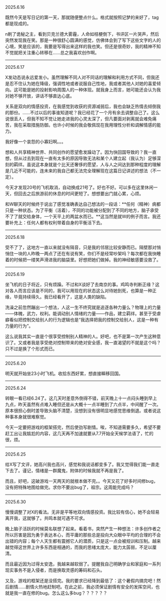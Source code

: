 2025.6.16

既然今天是写日记的第一天，那就随便整点什么。格式就按照记梦的来好了，tag都是现成的。

n刷了诡秘之主，看到贝克兰德大雾霾，人命如桔梗倒下，书评区一片哭声，然后突然发现我在笑。那是一种很舒心圆满的感觉，仿佛体会到了写下这些文字的人的心境，笑是应该的，我要是写得出来这样的我也笑。但还是很奇妙，我的精神不知不觉就把关注重心转移在……总之我喜欢创作啊。

***
2025.6.17

X发动态说永远爱发小。虽然理解不同人对不同话的理解和利用方式不同，但我还是忍不住认为她在降级，强调性地或者说服自己性地，我或者其他人对她的喜爱倾向。这可能是她的投射影响周围人的一种体现。就我身上而言，她可能还会认为我对她不够开放，讲话不够直达心底。

关系是双向的情感投资，在我感觉到收获的资源减弱后，我也会缺乏热情去倾倒我的那份。……不过以后的事谁知道呢？我已经花了一个月有余去调整自己了。这么说很丢人，但我不知不觉让她走进我的心灵太深了，但凡要面对剥离就会难免痛苦，我在采取措施防御。也许小时候的我会敬佩现在我用理性分析和调解情感的能力。

我好像一个哀怨的小寡妇啊。。。

想和人共享精神世界、共同创作的愿望愈发躁动了。因为快回国导致的？我一直想，但从过去到现在一直有太多的原因导致无法和某个人建立起（我认为）足够深刻的羁绊。虽说这本身就是个比天还奢侈的愿望，人与人之间达到那种程度的理解是几近不可能的，连未来的我自己都无法完全理解现在这篇日记讲述的想法（不一定）。

今天才发现20号的飞机取消，自动换成21号了。好也不好。可以多在这里休闲一天，但回去之后旅游前的休息的时间更短了。想想要出门就心累，心烦。

和W聊天的时候终于说出了感觉准确表达自己想法的一段话：**任何（精神）病都只是一种状态。为了平衡（活着），不同的功能被分配到了不同的地方，脑子承受不了了就交给身体，一个天平上的两盆水而已。**这当然是就W的例子而言。我还要补充上：任何人都有权利带着自身的平衡活下去。

***
2025.6.18

受不了了，这地方一直以来就没有隔音，只是我的邻居比较安静而已。隔壁那对悄悄住一块的人昨晚一两点了还在有说有笑，你们不是经常吵架吗？每次都在我快睡着的时候把一缕笑声滑进我的脑袋里。好想把她们做掉。我的神经敏感要没救了。

***
2025.6.19

坐飞机的日子将近，只有烦躁。不过和X谈好了去南京的事。鸡鸣寺判断正缘？这对各人而言应该是不同的，我可以用现在的状态这么对待她到死，也算是一种正缘，毕竟持续得久。我已经看开了，这是人类的缺陷。

洗澡之前忽然蹦出一个想法，人这一生不终究就是追逐各种力量么？物理上的力量——体魄，武力，权利。能调动别人情绪的力量——作品，建立羁绊。甚至于受虐癖看似把控制交给别人的行为逻辑也是“我选择把我的控制交给别人，这是一种有力量的行为”。

这么说我其实一直是个很享受控制别人精神的人。好吧，也不是第一次产生这种意识了。又或者我是享受绝对控制带来的绝对安全感，我一直渴望的不就是这个吗？只不过是换了个形式而已。

***
2025.6.20

明天就开始坐23小时飞机。收拾东西好累，想直接瞬移回国。

***
2025.6.24

转眼一看已经6.24了。这几天时差意外倒得不错，前天晚上十一点闷头睡到早上九点，昨天虽然有点难入睡但还是从大概十一点半睡到了六点半，中间醒了一次。原本很担心倒时差导致头脑不清楚，没想到没有很明显地感觉思维倒退。或者说这种事本身就很难察觉。

今天一定要把游戏的框架搭完，然后使劲写剧情。唉，不知道需要多久，希望不要赶工出让我尴尬的内容，这几天再不加速就要从7.7开始全天候学法语了，忙的很，烦。

***
2025.6.25

给X写了文评，她高兴我也高兴，感觉和我说话都变多了。我又觉得我们能一直走下去了。谨记，情绪是一群魔鬼，附体的时候我就不再是我了。

而且，好吧，这破游戏一天两天的就根本做不完。。今天又花了好多时间修bug，没有把特殊地图给做完。求你不要出bug了，祖宗。这周能完成吗？

***
2025.6.30

慢慢调整了对X的看法。无非是平等地双向情感投资。我比较有信心，她不会轻易离开我，这就够了。共鸣本就可遇不可求。

晚上脑子活跃的时候莫名联想了起来。看着书，突然产生一种想法：许多创作者之所以厉害是因为勇于表达本心，而平庸的那些总是投向大众眼中平均的合理的不会出错的内容；每个人天生都有震撼它人的潜质，只是这一点会被规训和压制。越来越觉得这世界上许多东西是相通的，而我的思绪太庞大，能力太孱弱，不足以厘清。

而且最近因为过得太安逸，我越来越软弱了。提醒我自己明确学业和家庭和一系列现实事务不是入侵者，而是换取灵感的筹码和石头。

又及，游戏的框架还是没搭完。我的要求已经降到最低了：这个暑假内搞完吧！然后剧情……剧情火热地赶制吧。在此之前，我必须保证剧情有安全的发挥空间，也就是我一直在修的bug。怎么这么多bug？？？？？？